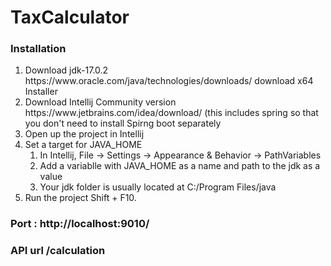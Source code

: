 # TaxCalculator

<h3>Installation</h3>

<ol>
  <li> Download jdk-17.0.2  https://www.oracle.com/java/technologies/downloads/  download x64 Installer</li>
  <li> Download Intellij Community version https://www.jetbrains.com/idea/download/ (this includes spring so that you don't need to install Spirng boot separately</li>
  <li> Open up the project in Intellij</li>
  <li> 
    Set a target for JAVA_HOME
    <ol>
      <li>In Intellij, File -> Settings -> Appearance & Behavior -> PathVariables</li>
      <li>Add a variablle with JAVA_HOME as a name and path to the jdk as a value</li>
      <li>Your jdk folder is usually located at C:/Program Files/java</li>
    </ol>
  </li>
  <li>
    Run the project Shift + F10.
  </li>
</ol>

<h3> Port : http://localhost:9010/</h3>
<h3> API url /calculation </h3>

